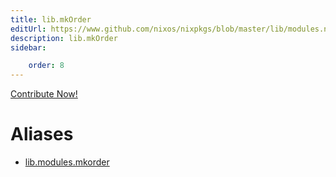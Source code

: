 ```yaml
---
title: lib.mkOrder
editUrl: https://www.github.com/nixos/nixpkgs/blob/master/lib/modules.nix#L1042C13
description: lib.mkOrder
sidebar:

    order: 8
---
```


<a href="https://www.github.com/nixos/nixpkgs/blob/master/lib/modules.nix#L1042C13">Contribute Now!</a>


# Aliases

- [lib.modules.mkorder](/nix-doc-comments/reference/lib/modules/lib-modules-mkorder)


